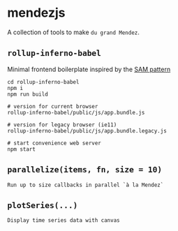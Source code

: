 # mendezjs

A collection of tools to make `du grand Mendez`.

## `rollup-inferno-babel` 
Minimal frontend boilerplate inspired by the [SAM pattern](https://sam.js.org/)

```
cd rollup-inferno-babel
npm i
npm run build

# version for current browser 
rollup-inferno-babel/public/js/app.bundle.js

# version for legacy browser (ie11)
rollup-inferno-babel/public/js/app.bundle.legacy.js

# start convenience web server
npm start
```


## `parallelize(items, fn, size = 10)` 
```
Run up to size callbacks in parallel `à la Mendez`
```

## `plotSeries(...)`

```
Display time series data with canvas
```

